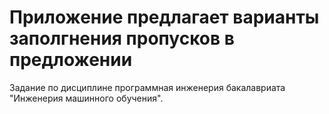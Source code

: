 # Приложение предлагает варианты заполгнения пропусков в предложении

Задание по дисциплине программная инженерия бакалавриата "Инженерия машинного обучения".